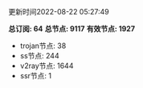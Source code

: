 更新时间2022-08-22 05:27:49

**总订阅: 64**
**总节点: 9117**
**有效节点: 1927**
- trojan节点: 38
- ss节点: 244
- v2ray节点: 1644
- ssr节点: 1
